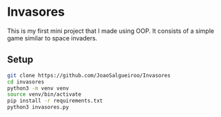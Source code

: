 # Invasores

This is my first mini project that I made using OOP. It consists of a simple game similar to space invaders.

## Setup 
```bash 
git clone https://github.com/JoaoSalgueiroo/Invasores
cd invasores
python3 -m venv venv
source venv/bin/activate
pip install -r requirements.txt
python3 invasores.py
```
